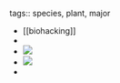 tags:: species, plant, major

- [[biohacking]]
-
- ![](https://jade-gentle-pony-196.mypinata.cloud/ipfs/bafkreidqk5q6obojacdc5oax4lkswbzphyrczwmi3k5aszq5bhsueuikn4)
- ![](https://jade-gentle-pony-196.mypinata.cloud/ipfs/bafkreiayggzwmesbm7fzwqnla5ry4ziwym5ceghizhkm7rq7bera5n6ed4)
-